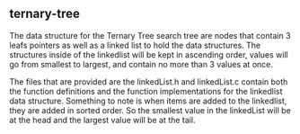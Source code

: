 ternary-tree
------------------------
The data structure for the Ternary Tree search tree are nodes that contain 3 leafs pointers 
as well as a linked list to hold the data structures. The structures inside of the
linkedlist will be kept in ascending order, values will go from smallest to largest,
and contain no more than 3 values at once. 

The files that are provided are the linkedList.h and linkedList.c contain both the function 
definitions and the function implementations for the linkedlist data structure. 
Something to note is when items are added to the linkedlist, they are
added in sorted order. So the smallest value in the linkedList will be at the head
and the largest value will be at the tail.
